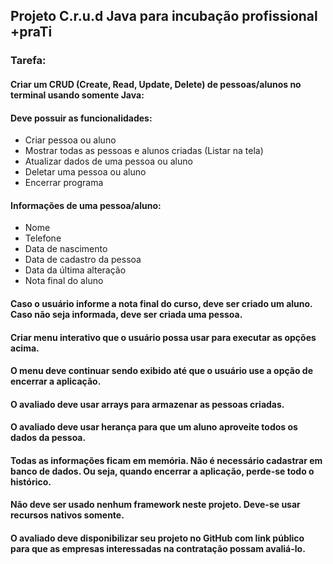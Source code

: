 ## Projeto C.r.u.d Java para incubação profissional +praTi

### Tarefa:
#### Criar um CRUD (Create, Read, Update, Delete) de pessoas/alunos no terminal usando somente Java:

#### Deve possuir as funcionalidades:
* Criar pessoa ou aluno
* Mostrar todas as pessoas e alunos criadas (Listar na tela)
* Atualizar dados de uma pessoa ou aluno
* Deletar uma pessoa ou aluno
* Encerrar programa

#### Informações de uma pessoa/aluno:
* Nome
* Telefone
* Data de nascimento
* Data de cadastro da pessoa
* Data da última alteração
* Nota final do aluno
#### Caso o usuário informe a nota final do curso, deve ser criado um aluno. Caso não seja informada, deve ser criada uma pessoa.

#### Criar menu interativo que o usuário possa usar para executar as opções acima.
#### O menu deve continuar sendo exibido até que o usuário use a opção de encerrar a aplicação.
#### O avaliado deve usar arrays para armazenar as pessoas criadas.
#### O avaliado deve usar herança para que um aluno aproveite todos os dados da pessoa.
#### Todas as informações ficam em memória. Não é necessário cadastrar em banco de dados. Ou seja, quando encerrar a aplicação, perde-se todo o histórico.
#### Não deve ser usado nenhum framework neste projeto. Deve-se usar recursos nativos somente.
#### O avaliado deve disponibilizar seu projeto no GitHub com link público para que as empresas interessadas na contratação possam avaliá-lo.
